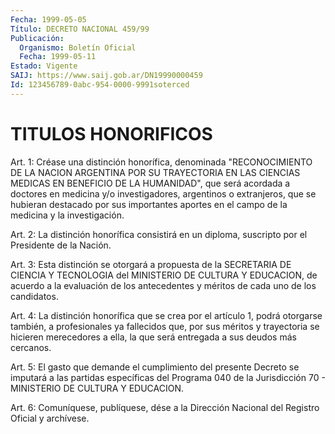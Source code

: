 ```yaml
---
Fecha: 1999-05-05
Título: DECRETO NACIONAL 459/99
Publicación:
  Organismo: Boletín Oficial
  Fecha: 1999-05-11
Estado: Vigente
SAIJ: https://www.saij.gob.ar/DN19990000459
Id: 123456789-0abc-954-0000-9991soterced
---
```

# TITULOS HONORIFICOS

<a id="1"></a>
Art. 1:  Créase  una  distinción  honorífica,  denominada "RECONOCIMIENTO  DE  LA  NACION ARGENTINA POR SU TRAYECTORIA EN LAS CIENCIAS MEDICAS EN BENEFICIO DE LA HUMANIDAD", que será acordada a doctores en medicina y/o investigadores,  argentinos o extranjeros, que se hubieran destacado por sus importantes  aportes  en el campo de la medicina y la investigación.

<a id="2"></a>
Art.  2: La  distinción  honorífica  consistirá  en  un diploma, suscripto por el Presidente de la Nación.

<a id="3"></a>
Art.  3: Esta distinción se otorgará a propuesta de la SECRETARIA DE CIENCIA  Y  TECNOLOGIA del MINISTERIO DE CULTURA Y EDUCACION, de acuerdo a la evaluación  de  los antecedentes y méritos de cada uno de los candidatos.

<a id="4"></a>
Art. 4: La distinción honorífica  que  se  crea por el artículo 1, podrá otorgarse también, a profesionales ya fallecidos que, por sus méritos y trayectoria se hicieren merecedores  a  ella, la que será entregada a sus deudos más cercanos.

<a id="5"></a>
Art. 5: El gasto que demande el cumplimiento del presente  Decreto se  imputará  a  las  partidas  específicas  del Programa 040 de la Jurisdicción 70 - MINISTERIO DE CULTURA Y EDUCACION.

<a id="6"></a>
Art.  6: Comuníquese, publíquese, dése a la Dirección  Nacional del Registro  Oficial  y  archívese.